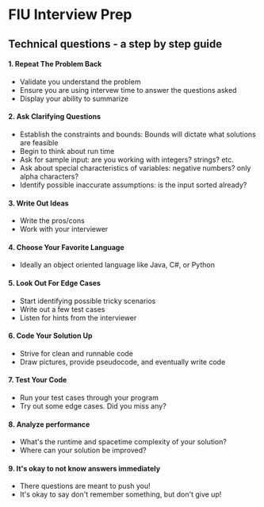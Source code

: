 # FIU Interview Prep

## Technical questions - a step by step guide
#### 1. Repeat The Problem Back
- Validate you understand the problem
- Ensure you are using intervew time to answer the questions asked
- Display your ability to summarize
#### 2. Ask Clarifying Questions
- Establish the constraints and bounds: Bounds will dictate what solutions are feasible
- Begin to think about run time
- Ask for sample input: are you working with integers? strings? etc.
- Ask about special characteristics of variables: negative numbers? only alpha characters?
- Identify possible inaccurate assumptions: is the input sorted already?
#### 3. Write Out Ideas
- Write the pros/cons
- Work with your interviewer
#### 4. Choose Your Favorite Language
- Ideally an object oriented language like Java, C#, or Python
#### 5. Look Out For Edge Cases
- Start identifying possible tricky scenarios
- Write out a few test cases
- Listen for hints from the interviewer
#### 6. Code Your Solution Up
- Strive for clean and runnable code
- Draw pictures, provide pseudocode, and eventually write code
#### 7. Test Your Code
- Run your test cases through your program
- Try out some edge cases. Did you miss any?
#### 8. Analyze performance
- What's the runtime and spacetime complexity of your solution?
- Where can your solution be improved?
#### 9. It's okay to not know answers immediately
- There questions are meant to push you!
- It's okay to say don't remember something, but don't give up!